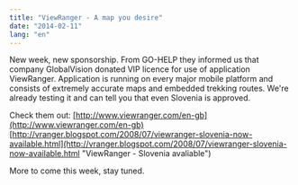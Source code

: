 ```yaml
---
title: "ViewRanger - A map you desire"
date: "2014-02-11"
lang: "en"
---
```


New week, new sponsorship. From GO-HELP they informed us that company GlobalVision donated VIP licence for use of application ViewRanger. Application is running on every major mobile platform and consists of extremely accurate maps and embedded trekking routes. We're already testing it and can tell you that even Slovenia is approved.

Check them out: [http://www.viewranger.com/en-gb](http://www.viewranger.com/en-gb) [http://vranger.blogspot.com/2008/07/viewranger-slovenia-now-available.html](http://vranger.blogspot.com/2008/07/viewranger-slovenia-now-available.html "ViewRanger - Slovenia avaliable")

More to come this week, stay tuned.
